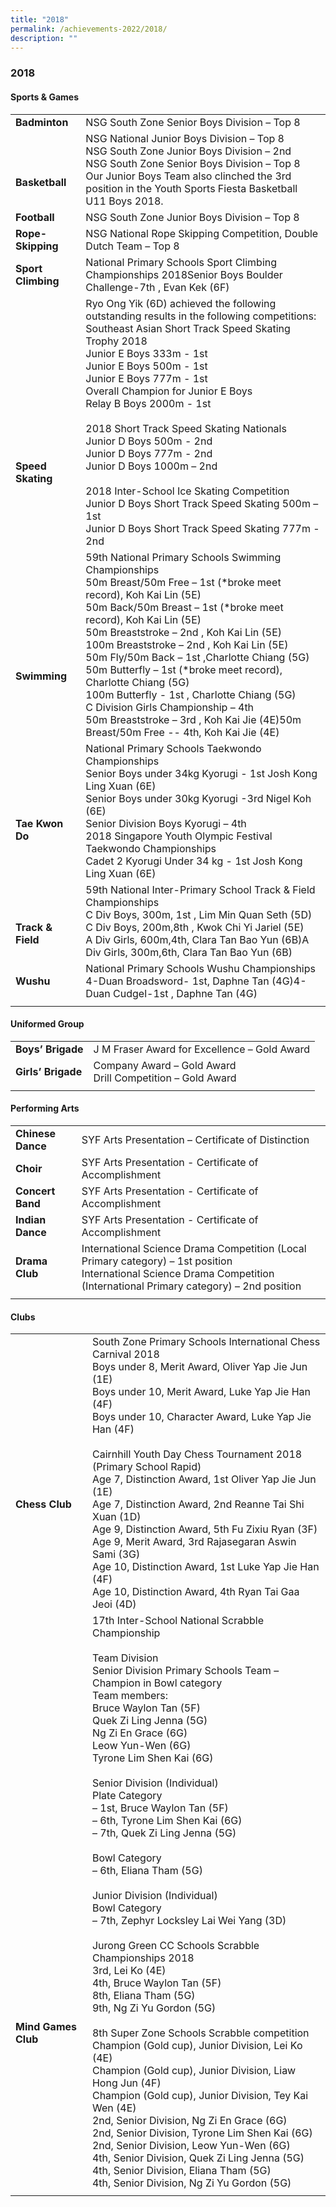 ```yaml
---
title: "2018"
permalink: /achievements-2022/2018/
description: ""
---
```

### **2018**

#### **Sports & Games**

|  |  |
|---|---|
| **Badminton** | NSG South Zone Senior Boys Division – Top 8 |
|<br><br> **Basketball** | NSG National Junior Boys Division – Top 8<br>NSG South Zone Junior Boys Division – 2nd<br>NSG South Zone Senior Boys Division – Top 8<br>Our Junior Boys Team also clinched the 3rd position in the Youth Sports Fiesta Basketball U11 Boys 2018. |
| **Football** | NSG South Zone Junior Boys Division – Top 8 |
| **Rope-Skipping** | NSG National Rope Skipping Competition, Double Dutch Team – Top 8 |
|  **Sport Climbing** | National Primary Schools Sport Climbing Championships 2018Senior Boys Boulder Challenge-7th , Evan Kek (6F)  |
| <br><br><br><br><br><br><br><br>**Speed Skating**  | Ryo Ong Yik (6D) achieved the following outstanding results in the following competitions:<br>Southeast Asian Short Track Speed Skating Trophy 2018<br>Junior E Boys 333m - 1st <br>Junior E Boys 500m - 1st <br>Junior E Boys 777m - 1st <br>Overall Champion for Junior E Boys <br>Relay B Boys 2000m - 1st <br><br>2018 Short Track Speed Skating Nationals <br>Junior D Boys 500m - 2nd <br>Junior D Boys 777m - 2nd <br>Junior D Boys 1000m – 2nd<br><br>2018 Inter-School Ice Skating Competition <br>Junior D Boys Short Track Speed Skating 500m – 1st <br>Junior D Boys Short Track Speed Skating 777m - 2nd   |
| <br><br><br><br><br>**Swimming**  | 59th National Primary Schools Swimming Championships<br>50m Breast/50m Free – 1st (*broke meet record), Koh Kai Lin (5E)<br>50m Back/50m Breast – 1st (*broke meet record), Koh Kai Lin (5E)<br>50m Breaststroke – 2nd , Koh Kai Lin (5E)<br>100m Breaststroke – 2nd , Koh Kai Lin (5E)<br>50m Fly/50m Back – 1st ,Charlotte Chiang (5G)<br>50m Butterfly –  1st (*broke meet record), Charlotte Chiang (5G)<br>100m Butterfly - 1st , Charlotte Chiang (5G)<br>C Division Girls Championship – 4th <br>50m Breaststroke – 3rd , Koh Kai Jie (4E)50m Breast/50m Free -- 4th, Koh Kai Jie (4E)  |
| <br><br><br>**Tae Kwon Do**  | National Primary Schools Taekwondo Championships<br>Senior Boys under 34kg Kyorugi - 1st Josh Kong Ling Xuan (6E)<br>Senior Boys under 30kg Kyorugi  -3rd Nigel Koh (6E)<br>Senior Division Boys Kyorugi – 4th <br>2018 Singapore Youth Olympic Festival Taekwondo Championships<br>Cadet 2 Kyorugi Under 34 kg - 1st Josh Kong Ling Xuan (6E)  |
| <br><br>**Track & Field**  | 59th National Inter-Primary School Track & Field Championships <br>C Div Boys, 300m, 1st , Lim Min Quan Seth (5D)<br>C Div Boys, 200m,8th , Kwok Chi Yi Jariel (5E)<br>A Div Girls, 600m,4th, Clara Tan Bao Yun (6B)A Div Girls, 300m,6th, Clara Tan Bao Yun (6B)  |
| **Wushu** | National Primary Schools Wushu Championships <br>4-Duan Broadsword- 1st, Daphne Tan (4G)4-Duan Cudgel-1st , Daphne Tan (4G)  |
|  |  |

#### **Uniformed Group**

|  |  |
|---|---|
| **Boys’ Brigade** | J M Fraser Award for Excellence – Gold Award |
| **Girls’ Brigade** | Company Award – Gold Award<br>Drill Competition – Gold Award |
|  |  |

#### **Performing Arts**

|  |  |
|---|---|
|  **Chinese Dance** | SYF Arts Presentation – Certificate of Distinction |
|  **Choir** | SYF Arts Presentation - Certificate of Accomplishment  |
|  **Concert Band** | SYF Arts Presentation - Certificate of Accomplishment  |
|  **Indian Dance** | SYF Arts Presentation - Certificate of Accomplishment  |
| **Drama Club** | International Science Drama Competition (Local Primary category) – 1st position<br>International Science Drama Competition (International Primary category) – 2nd position  |
|  |  |

#### **Clubs**

|  |  |
|---|---|
| <br><br><br><br><br>**Chess Club** | South Zone Primary Schools International Chess Carnival 2018  <br>Boys under 8, Merit Award, Oliver Yap Jie Jun (1E)<br>Boys under 10, Merit Award, Luke Yap Jie Han (4F)<br>Boys under 10, Character Award, Luke Yap Jie Han (4F)<br><br>Cairnhill Youth Day Chess Tournament 2018 (Primary School Rapid)<br>Age 7, Distinction Award, 1st Oliver Yap Jie Jun (1E)	<br>Age 7, Distinction Award, 2nd Reanne Tai Shi Xuan (1D)<br>Age 9, Distinction Award, 5th Fu Zixiu Ryan (3F)<br>Age 9, Merit Award, 3rd Rajasegaran Aswin Sami (3G)<br>Age 10, Distinction Award, 1st Luke Yap Jie Han (4F)<br>Age 10, Distinction Award, 4th Ryan Tai Gaa Jeoi (4D) |
|<br><br><br><br><br><br><br><br><br><br><br><br><br><br><br><br><br><br><br><br><br> **Mind Games Club** | 17th Inter-School National Scrabble Championship<br><br>Team Division<br>Senior Division Primary Schools Team – Champion in Bowl category<br>Team members: <br>Bruce Waylon Tan (5F)<br>Quek Zi Ling Jenna (5G)<br>Ng Zi En Grace (6G)<br>Leow Yun-Wen (6G)<br>Tyrone Lim Shen Kai (6G)<br><br>Senior Division (Individual)<br>Plate Category <br>– 1st, Bruce Waylon Tan (5F) <br>– 6th, Tyrone Lim Shen Kai (6G)<br>– 7th, Quek Zi Ling Jenna (5G)<br><br>Bowl Category<br>– 6th, Eliana Tham (5G)<br><br>Junior Division (Individual)<br>Bowl Category <br>– 7th, Zephyr Locksley Lai Wei Yang (3D)<br><br>Jurong Green CC Schools Scrabble Championships 2018<br>3rd, Lei Ko (4E)	<br>4th, Bruce Waylon Tan (5F)	<br>8th, Eliana Tham (5G)	<br>9th, Ng Zi Yu Gordon (5G)	<br><br>8th Super Zone Schools Scrabble competition<br>Champion (Gold cup), Junior Division, Lei Ko (4E)<br>Champion (Gold cup), Junior Division, Liaw Hong Jun (4F)<br>Champion (Gold cup), Junior Division, Tey Kai Wen (4E)<br>2nd, Senior Division, Ng Zi En Grace (6G)<br>2nd, Senior Division, Tyrone Lim Shen Kai (6G)<br>2nd, Senior Division, Leow Yun-Wen (6G)<br>4th, Senior Division, Quek Zi Ling Jenna (5G)<br>4th, Senior Division, Eliana Tham (5G)<br>4th, Senior Division, Ng Zi Yu Gordon (5G) |
|  |  |